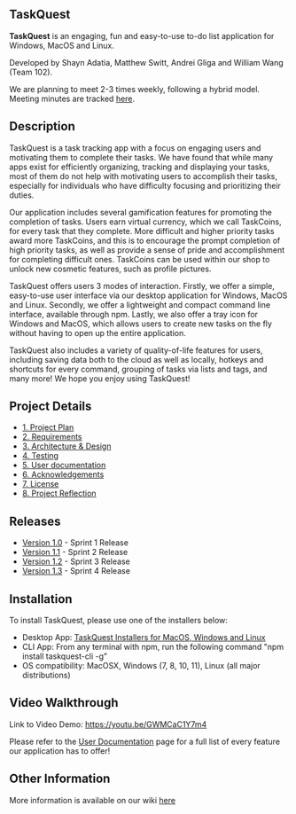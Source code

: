 ## TaskQuest

**TaskQuest** is an engaging, fun and easy-to-use to-do list application for Windows, MacOS and Linux.

Developed by Shayn Adatia, Matthew Switt, Andrei Gliga and William Wang (Team 102).

We are planning to meet 2-3 times weekly, following a hybrid model. Meeting minutes are tracked [here](https://git.uwaterloo.ca/s4adatia/cs-346-project/-/wikis/Meeting-Minutes).

## Description

TaskQuest is a task tracking app with a focus on engaging users and motivating them to complete their tasks. We have found that while many apps exist for efficiently organizing, tracking and displaying your tasks, most of them do not help with motivating users to accomplish their tasks, especially for individuals who have difficulty focusing and prioritizing their duties.

Our application includes several gamification features for promoting the completion of tasks. Users earn virtual currency, which we call TaskCoins, for every task that they complete. More difficult and higher priority tasks award more TaskCoins, and this is to encourage the prompt completion of high priority tasks, as well as provide a sense of pride and accomplishment for completing difficult ones. TaskCoins can be used within our shop to unlock new cosmetic features, such as profile pictures.

TaskQuest offers users 3 modes of interaction. Firstly, we offer a simple, easy-to-use user interface via our desktop application for Windows, MacOS and Linux. Secondly, we offer a lightweight and compact command line interface, available through npm. Lastly, we also offer a tray icon for Windows and MacOS, which allows users to create new tasks on the fly without having to open up the entire application.

TaskQuest also includes a variety of quality-of-life features for users, including saving data both to the cloud as well as locally, hotkeys and shortcuts for every command, grouping of tasks via lists and tags, and many more! We hope you enjoy using TaskQuest!

## Project Details
* [1. Project Plan](https://git.uwaterloo.ca/s4adatia/cs-346-project/-/wikis/Project-Plan)
* [2. Requirements](https://git.uwaterloo.ca/s4adatia/cs-346-project/-/wikis/Requirements)
* [3. Architecture & Design](https://git.uwaterloo.ca/s4adatia/cs-346-project/-/wikis/Architecture-&-Design)
* [4. Testing](https://git.uwaterloo.ca/s4adatia/cs-346-project/-/wikis/Testing)
* [5. User documentation](https://git.uwaterloo.ca/s4adatia/cs-346-project/-/wikis/User-Documentation)
* [6. Acknowledgements](https://git.uwaterloo.ca/s4adatia/cs-346-project/-/wikis/Acknowledgements)
* [7. License](https://git.uwaterloo.ca/s4adatia/cs-346-project/-/wikis/License)
* [8. Project Reflection](https://git.uwaterloo.ca/s4adatia/cs-346-project/-/wikis/Project-Reflection)

## Releases
* [Version 1.0](https://git.uwaterloo.ca/s4adatia/cs-346-project/-/wikis/Sprint-1-Release) - Sprint 1 Release
* [Version 1.1](https://git.uwaterloo.ca/s4adatia/cs-346-project/-/wikis/Sprint-2-Release) - Sprint 2 Release
* [Version 1.2](https://git.uwaterloo.ca/s4adatia/cs-346-project/-/wikis/Sprint-3-Release) - Sprint 3 Release
* [Version 1.3](https://git.uwaterloo.ca/s4adatia/cs-346-project/-/wikis/Sprint-4-Release) - Sprint 4 Release

## Installation
To install TaskQuest, please use one of the installers below:
- Desktop App: [TaskQuest Installers for MacOS, Windows and Linux](https://www.jdeploy.com/~taskquest)
- CLI App: From any terminal with npm, run the following command "npm install taskquest-cli -g"
- OS compatibility: MacOSX, Windows (7, 8, 10, 11), Linux (all major distributions)

## Video Walkthrough
Link to Video Demo: https://youtu.be/GWMCaC1Y7m4

Please refer to the [User Documentation](https://git.uwaterloo.ca/s4adatia/cs-346-project/-/wikis/User-Documentation) page for a full list of every feature our application has to offer!

## Other Information
More information is available on our wiki [here](https://git.uwaterloo.ca/s4adatia/cs-346-project/-/wikis/Home)
